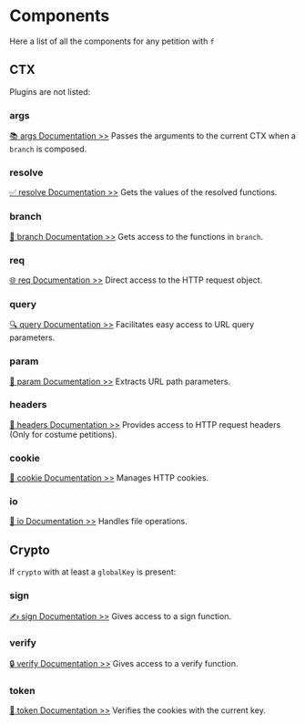

# Components

Here a list of all the components for any petition with `f`


## CTX
Plugins are not listed:

### args
[📚 args Documentation >>](/library/components/args)
Passes the arguments to the current CTX when a `branch` is composed.

### resolve
[✅ resolve Documentation >>](/library/components/resolve)
Gets the values of the resolved functions.

### branch 
[🌿 branch Documentation >>](/library/components/branch)
Gets access to the functions in `branch`.

### req 
[🌐 req Documentation >>](/library/components/req)
Direct access to the HTTP request object.

### query
[🔍 query Documentation >>](/library/components/query)
Facilitates easy access to URL query parameters.

### param 
[📍 param Documentation >>](/library/components/param)
Extracts URL path parameters.

### headers 
[📜 headers Documentation >>](/library/components/headers)
Provides access to HTTP request headers (Only for costume petitions).


### cookie
[ 🍪 cookie Documentation >>](/library/components/cookie)
Manages HTTP cookies.

### io
[📂 io Documentation >>](/library/components/io)
Handles file operations.

## Crypto
If `crypto` with at least a `globalKey` is present:

### sign 
[✍️ sign Documentation >>](/library/components/sign)
Gives access to a sign function.

### verify
[🔒 verify Documentation >>](/library/components/verify)
Gives access to a verify function.

### token 
[🔑 token Documentation >>](/library/components/token)
Verifies the cookies with the current key.